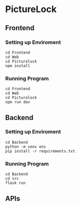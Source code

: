 # PictureLock

## Frontend

### Setting up Enviroment
```
cd Frontend
cd Web
cd Picturelock
npm install
```

### Running Program
```
cd Frontend
cd Web
cd Picturelock
npm run dev
```
## Backend

### Setting up Enviroment
```
cd Backend
python -m venv env
pip install -r requirements.txt
```
### Running Program
```
cd Backend
cd src
flask run
```

## APIs